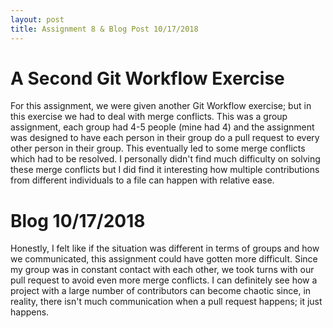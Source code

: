 ```yaml
---
layout: post
title: Assignment 8 & Blog Post 10/17/2018
---
```


# A Second Git Workflow Exercise

For this assignment, we were given another Git Workflow exercise; but in this exercise we had to deal with merge conflicts. 
This was a group assignment, each group had 4-5 people (mine had 4) and the assignment was designed to have each person 
in their group do a pull request to every other person in their group. This eventually led to some merge conflicts which had 
to be resolved. I personally didn't find much difficulty on solving these merge conflicts but I did find it interesting how 
multiple contributions from different individuals to a file can happen with relative ease. 

# Blog 10/17/2018
Honestly, I felt like if the situation was different in terms of groups and how we communicated, this assignment could have gotten more difficult. Since my group was in constant contact with each other, we took turns with our pull request to avoid even more merge conflicts. I can definitely see how a project with a large number of contributors can become chaotic since, in reality, there isn't much communication when a pull request happens; it just happens. 
